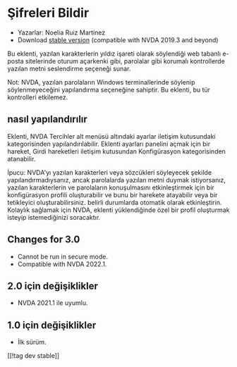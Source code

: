# Şifreleri Bildir #

* Yazarlar: Noelia Ruiz Martínez
* Download [stable version][1] (compatible with NVDA 2019.3 and beyond)

Bu eklenti, yazılan karakterlerin yıldız işareti olarak söylendiği web
tabanlı e-posta sitelerinde oturum açarkenki gibi, parolalar gibi korumalı
kontrollerde yazılan metni seslendirme seçeneği sunar.

Not: NVDA, yazılan parolaların Windows terminallerinde söylenip
söylenmeyeceğini yapılandırma seçeneğine sahiptir. Bu eklenti, bu tür
kontrolleri etkilemez.

## nasıl yapılandırılır

Eklenti, NVDA Tercihler alt menüsü altındaki ayarlar iletişim kutusundaki
kategorisinden yapılandırılabilir. Eklenti ayarları panelini açmak için bir
hareket, Girdi hareketleri iletişim kutusundan Konfigürasyon kategorisinden
atanabilir.

İpucu: NVDA'yı yazılan karakterleri veya sözcükleri söyleyecek şekilde
yapılandırmadıysanız, ancak parolalarda yazılan metni duymak istiyorsanız,
yazılan karakterlerin ve parolaların konuşulmasını etkinleştirmek için bir
konfigürasyon profili oluşturabilir ve bunu bir harekete atayabilir veya bir
tetikleyici oluşturabilirsiniz. belirli durumlarda otomatik olarak
etkinleştirin. Kolaylık sağlamak için NVDA, eklenti yüklendiğinde özel bir
profil oluşturmak isteyip istemediğinizi soracaktır.

## Changes for 3.0 ##
* Cannot be run in secure mode.
* Compatible with NVDA 2022.1.

## 2.0 için değişiklikler ##
* NVDA 2021.1 ile uyumlu.

## 1.0 için değişiklikler ##
* İlk sürüm.

[[!tag dev stable]]

[1]: https://www.nvaccess.org/addonStore/legacy?file=reportPasswords
